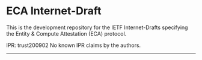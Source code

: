 # ECA Internet-Draft

This is the development repository for the IETF Internet-Drafts specifying the Entity & Compute Attestation (ECA) protocol.

IPR: trust200902
No known IPR claims by the authors.

---
